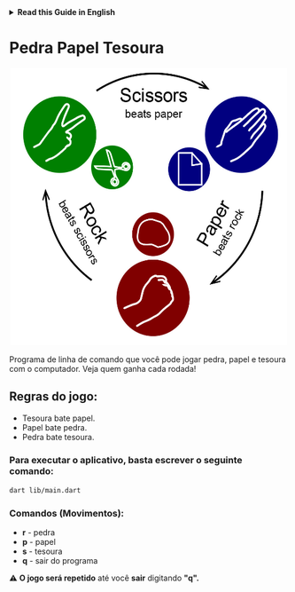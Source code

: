 <details>
<summary>
<strong> Read this Guide in English </strong>
</summary>
    <ul>
        <li><a href="./README.md"> English </a></li>
    </ul>

</details>

# Pedra Papel Tesoura

<p align="center"><img src="./media/rock-paper-scissors.jpg" width="500px" height="500px"></p>

Programa de linha de comando que você pode jogar pedra, papel e tesoura com o computador. Veja quem ganha cada rodada!

## Regras do jogo:

- Tesoura bate papel.
- Papel bate pedra.
- Pedra bate tesoura.

### Para executar o aplicativo, basta escrever o seguinte comando:

```bash
dart lib/main.dart
```

### Comandos (Movimentos):

- **r** - pedra
- **p** - papel
- **s** - tesoura
- **q** - sair do programa

⚠️ **O jogo será repetido** até você **sair** digitando **"q".**
